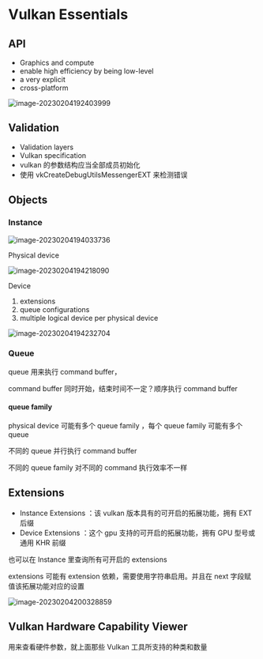 # Vulkan Essentials

## API

- Graphics and compute 
- enable high efficiency by being low-level
- a very explicit 
- cross-platform

![image-20230204192403999](https://image-1253155090.cos.ap-nanjing.myqcloud.com/202302041924137.png)

## Validation

- Validation layers
- Vulkan specification
- vulkan 的参数结构应当全部成员初始化
- 使用 vkCreateDebugUtilsMessengerEXT 来检测错误

## Objects

### Instance 

![image-20230204194033736](https://image-1253155090.cos.ap-nanjing.myqcloud.com/202302041940876.png)

Physical device

![image-20230204194218090](https://image-1253155090.cos.ap-nanjing.myqcloud.com/202302041942206.png)

Device

1. extensions 
2. queue configurations
3. multiple logical device per physical device

![image-20230204194232704](https://image-1253155090.cos.ap-nanjing.myqcloud.com/202302041942822.png)

### Queue

queue 用来执行 command buffer，

command buffer 同时开始，结束时间不一定？顺序执行 command buffer

#### queue family

physical device 可能有多个 queue family ，每个 queue family 可能有多个 queue 

不同的 queue 并行执行 command buffer

不同的 queue family 对不同的 command 执行效率不一样

## Extensions

- Instance Extensions ：该 vulkan 版本具有的可开启的拓展功能，拥有 EXT 后缀
- Device Extensions ：这个 gpu 支持的可开启的拓展功能，拥有 GPU 型号或通用 KHR 前缀

也可以在 Instance 里查询所有可开启的 extensions

extensions 可能有 extension 依赖，需要使用字符串启用。并且在 next 字段赋值该拓展功能对应的设置

![image-20230204200328859](https://image-1253155090.cos.ap-nanjing.myqcloud.com/202302042003044.png)

## Vulkan Hardware Capability Viewer

用来查看硬件参数，就上面那些 Vulkan 工具所支持的种类和数量